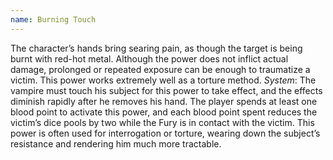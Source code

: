```yaml
---
name: Burning Touch
---
```


The character’s hands bring searing pain, as though the target is being burnt with red-hot metal. Although the power does not inflict actual damage, prolonged or repeated exposure can be enough to traumatize a victim. This power works extremely well as a torture method.
_System_: The vampire must touch his subject for this power to take effect, and the effects diminish rapidly after he removes his hand. The player spends at least one blood point to activate this power, and each blood point spent reduces the victim’s dice pools by two while the Fury is in contact with the victim. This power is often used for interrogation or torture, wearing down the subject’s resistance and rendering him much more tractable.